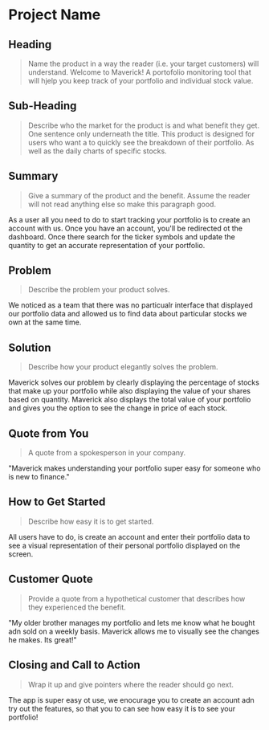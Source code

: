 # Project Name #

<!-- 
> This material was originally posted [here](http://www.quora.com/What-is-Amazons-approach-to-product-development-and-product-management). It is reproduced here for posterities sake.

There is an approach called "working backwards" that is widely used at Amazon. They work backwards from the customer, rather than starting with an idea for a product and trying to bolt customers onto it. While working backwards can be applied to any specific product decision, using this approach is especially important when developing new products or features.

For new initiatives a product manager typically starts by writing an internal press release announcing the finished product. The target audience for the press release is the new/updated product's customers, which can be retail customers or internal users of a tool or technology. Internal press releases are centered around the customer problem, how current solutions (internal or external) fail, and how the new product will blow away existing solutions.

If the benefits listed don't sound very interesting or exciting to customers, then perhaps they're not (and shouldn't be built). Instead, the product manager should keep iterating on the press release until they've come up with benefits that actually sound like benefits. Iterating on a press release is a lot less expensive than iterating on the product itself (and quicker!).

If the press release is more than a page and a half, it is probably too long. Keep it simple. 3-4 sentences for most paragraphs. Cut out the fat. Don't make it into a spec. You can accompany the press release with a FAQ that answers all of the other business or execution questions so the press release can stay focused on what the customer gets. My rule of thumb is that if the press release is hard to write, then the product is probably going to suck. Keep working at it until the outline for each paragraph flows. 

Oh, and I also like to write press-releases in what I call "Oprah-speak" for mainstream consumer products. Imagine you're sitting on Oprah's couch and have just explained the product to her, and then you listen as she explains it to her audience. That's "Oprah-speak", not "Geek-speak".

Once the project moves into development, the press release can be used as a touchstone; a guiding light. The product team can ask themselves, "Are we building what is in the press release?" If they find they're spending time building things that aren't in the press release (overbuilding), they need to ask themselves why. This keeps product development focused on achieving the customer benefits and not building extraneous stuff that takes longer to build, takes resources to maintain, and doesn't provide real customer benefit (at least not enough to warrant inclusion in the press release).
 -->
 
## Heading ##
  > Name the product in a way the reader (i.e. your target customers) will understand.
  Welcome to Maverick! A portofolio monitoring tool that will hjelp you keep track of your portfolio and individual stock value. 

## Sub-Heading ##
  > Describe who the market for the product is and what benefit they get. One sentence only underneath the title.
  This product is designed for users who want a to quickly see the breakdown of their portfolio. As well as the daily charts of specific stocks.

## Summary ##
  > Give a summary of the product and the benefit. Assume the reader will not read anything else so make this paragraph good.

  As a user all you need to do to start tracking your portfolio is to create an account with us. Once you have an account, you'll be redirected ot the dashboard. Once there search for the ticker symbols and update the quantity to get an accurate representation of your portfolio.

## Problem ##
  > Describe the problem your product solves.

  We noticed as a team that there was no particualr interface that displayed our portfolio data and allowed us to find data about particular stocks we own at the same time.

## Solution ##
  > Describe how your product elegantly solves the problem.

  Maverick solves our problem by clearly displaying the percentage of stocks that make up your portfolio while also displaying the value of your shares based on quantity. Maverick also displays the total value of your portfolio and gives you the option to see the change in price of each stock.
## Quote from You ##
  > A quote from a spokesperson in your company.

  "Maverick makes understanding your portfolio super easy for someone who is new to finance."

## How to Get Started ##
  > Describe how easy it is to get started.

  All users have to do, is create an account and enter their portfolio data to see a visual representation of their personal portfolio displayed on the screen.

## Customer Quote ##
  > Provide a quote from a hypothetical customer that describes how they experienced the benefit.
  
"My older brother manages my portfolio and lets me know what he bought adn sold on a weekly basis. Maverick allows me to visually see the changes he makes. Its great!"
## Closing and Call to Action ##
  > Wrap it up and give pointers where the reader should go next.

  The app is super easy ot use, we enocurage you to create an account adn try out the features, so that you to can see how easy it is to see your portfolio!
